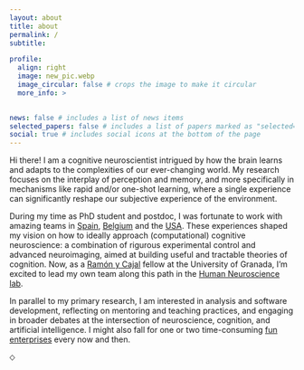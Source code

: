 ```yaml
---
layout: about
title: about
permalink: /
subtitle: 

profile:
  align: right
  image: new_pic.webp
  image_circular: false # crops the image to make it circular
  more_info: >
    

news: false # includes a list of news items
selected_papers: false # includes a list of papers marked as "selected={true}"
social: true # includes social icons at the bottom of the page
---
```


Hi there! I am a cognitive neuroscientist intrigued by how the brain learns and adapts to the complexities of our ever-changing world. My research focuses on the interplay of perception and memory, and more specifically in mechanisms like rapid and/or one-shot learning, where a single experience can significantly reshape our subjective experience of the environment.

During my time as PhD student and postdoc, I was fortunate to work with amazing teams in [Spain](https://wpd.ugr.es/~humneuro/#people), [Belgium](https://www.scienceofintelligence.de/people/marcel-brass/) and the [USA](https://med.nyu.edu/helab/). These experiences shaped my vision on how to ideally approach (computational) cognitive neuroscience: a combination of rigurous experimental control and advanced neuroimaging, aimed at building useful and tractable theories of cognition. Now, as a [Ramón y Cajal](https://en.wikipedia.org/wiki/Santiago_Ram%C3%B3n_y_Cajal) fellow at the University of Granada, I’m excited to lead my own team along this path in the [Human Neuroscience lab](https://wpd.ugr.es/~humneuro/).

In parallel to my primary research, I am interested in analysis and software development, reflecting on mentoring and teaching practices, and engaging in broader debates at the intersection of neuroscience, cognition, and artificial intelligence. I might also fall for one or two time-consuming [fun enterprises](https://gonzalezgarcia.github.io/resources/) every now and then.

⬦

